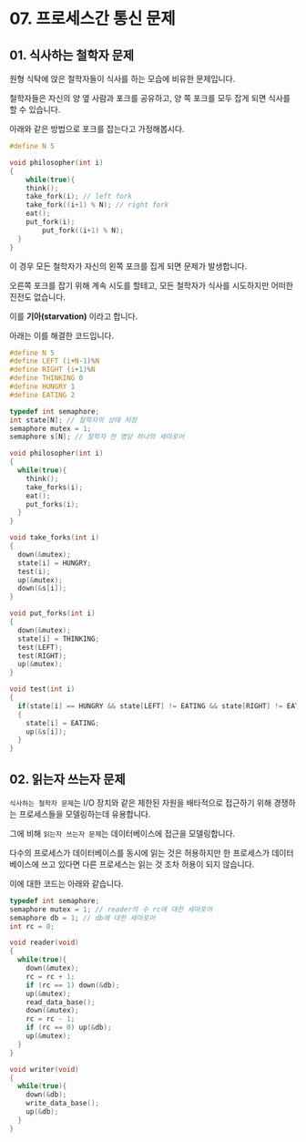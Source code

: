 # 07. 프로세스간 통신 문제

## 01. 식사하는 철학자 문제

원형 식탁에 앉은 철학자들이 식사를 하는 모습에 비유한 문제입니다.

철학자들은 자신의 양 옆 사람과 포크를 공유하고, 양 쪽 포크를 모두 잡게 되면 식사를 할 수 있습니다.



아래와 같은 방법으로 포크를 잡는다고 가정해봅시다.

``` C
#define N 5

void philosopher(int i)
{
	while(true){
    think();
    take_fork(i); // left fork
    take_fork((i+1) % N); // right fork
    eat();
    put_fork(i);
		put_fork((i+1) % N);
  }  
}
```



이 경우 모든 철학자가 자신의 왼쪽 포크를 집게 되면 문제가 발생합니다. 

오른쪽 포크를 잡기 위해 계속 시도를 할테고, 모든 철학자가 식사를 시도하지만 어떠한 진전도 없습니다.

이를 **기아(starvation)** 이라고 합니다.



아래는 이를 해결한 코드입니다.

``` C
#define N 5
#define LEFT (i+N-1)%N
#define RIGHT (i+1)%N 
#define THINKING 0
#define HUNGRY 1
#define EATING 2

typedef int semaphore;
int state[N]; // 철학자의 상태 저장
semaphore mutex = 1;
semaphore s[N]; // 철학자 한 명당 하나의 세마포어

void philosopher(int i)
{
  while(true){
    think();
    take_forks(i);
    eat();
    put_forks(i);
  }  
}

void take_forks(int i)
{
  down(&mutex);
  state[i] = HUNGRY;
  test(i);
  up(&mutex);
  down(&s[i]);
}

void put_forks(int i)
{
  down(&mutex);
  state[i] = THINKING;
  test(LEFT);
  test(RIGHT);
  up(&mutex);
}

void test(int i)
{
  if(state[i] == HUNGRY && state[LEFT] != EATING && state[RIGHT] != EATING)
  {
    state[i] = EATING;
    up(&s[i]);
  }
}
```



## 02. 읽는자 쓰는자 문제

`식사하는 철학자 문제`는 I/O 장치와 같은 제한된 자원을 배타적으로 접근하기 위해 경쟁하는 프로세스들을 모델링하는데 유용합니다.

그에 비해 `읽는자 쓰는자 문제`는 데이터베이스에 접근을 모델링합니다.

다수의 프로세스가 데이터베이스를 동시에 읽는 것은 허용하지만 한 프로세스가 데이터베이스에 쓰고 있다면 다른 프로세스는 읽는 것 조차 허용이 되지 않습니다.

이에 대한 코드는 아래와 같습니다.

``` C
typedef int semaphore;
semaphore mutex = 1; // reader의 수 rc에 대한 세마포어
semaphore db = 1; // db에 대한 세마포어
int rc = 0;

void reader(void)
{
  while(true){
    down(&mutex);
    rc = rc + 1;
    if (rc == 1) down(&db);
    up(&mutex);
    read_data_base();
    down(&mutex);
    rc = rc - 1;
    if (rc == 0) up(&db);
    up(&mutex);
  }  
}

void writer(void)
{
  while(true){
    down(&db);
    write_data_base();
    up(&db);
  }
}
```